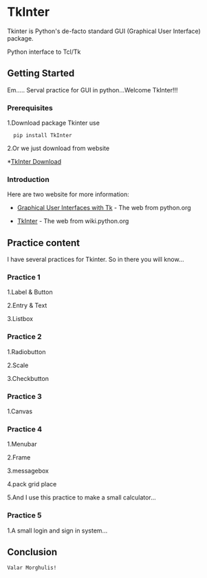 # TkInter
Tkinter is Python's de-facto standard GUI (Graphical User Interface) package.

Python interface to Tcl/Tk

## Getting Started
Em.....
Serval practice for GUI in python...Welcome TkInter!!!

### Prerequisites
1.Download package Tkinter use 
```
  pip install TkInter
```
2.Or we just download from website

*[TkInter Download](https://www.python.org/download/mac/tcltk/) 


### Introduction
Here are two website for more information:

* [Graphical User Interfaces with Tk]( https://docs.python.org/2/library/tkinter.html) - The web from python.org

* [TkInter](https://wiki.python.org/moin/TkInter) - The web from wiki.python.org

 
 ## Practice content
 I have several practices for Tkinter. So in there you will know...
 
 
 ### Practice 1
  1.Label & Button 
  
  2.Entry & Text
  
  3.Listbox 
 
 
 ### Practice 2
  1.Radiobutton
  
  2.Scale 
  
  3.Checkbutton 
 
 
 ### Practice 3
  1.Canvas 
    
  
 ### Practice 4
  1.Menubar 
  
  2.Frame 
  
  3.messagebox 
  
  4.pack grid place
  
  5.And I use this practice to make a small calculator...
 
 
 ### Practice 5
  1.A small login and sign in system...
 
 
  ## Conclusion
  ```
Valar Morghulis!
  ```
